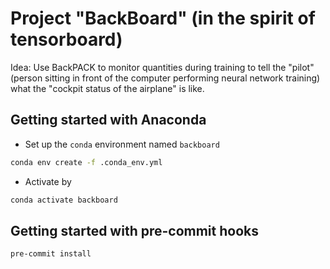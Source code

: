 # Project "BackBoard" (in the spirit of tensorboard)

Idea: Use BackPACK to monitor quantities during training to tell the "pilot"
(person sitting in front of the computer performing neural network training)
what the "cockpit status of the airplane" is like.

## Getting started with Anaconda

* Set up the `conda` environment named `backboard`
  
```bash
conda env create -f .conda_env.yml
```

* Activate by
  
```bash
conda activate backboard
```

## Getting started with pre-commit hooks

```bash
pre-commit install
```
